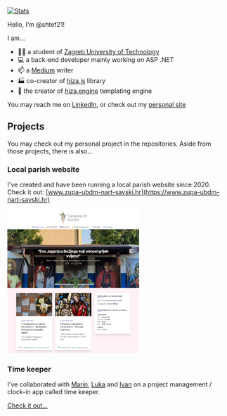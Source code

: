 [![Stats](https://github-readme-stats.vercel.app/api?username=shtef21)](https://github.com/anuraghazra/github-readme-stats)

Hello, I’m @shtef21!

I am...
- 👨‍🎓 a student of [Zagreb University of Technology](https://www.tvz.hr/)
- 💻 a back-end developer mainly working on ASP .NET
- 📫 a [Medium](https://medium.com/@shtef21) writer
- 🏭 co-creator of [hiza.js](https://github.com/nevenpalcec/hiza_js) library
- 🛵 the creator of [hiza.engine](https://app.my-rents.com/web/hiza-tutorial.html) templating engine

You may reach me on [LinkedIn](https://www.linkedin.com/in/stjepan-salopek-5a68a8256/),
or check out my [personal site](https://ssalopek.me/)

## Projects

You may check out my personal project in the repositories. Aside from those projects, there is also...



### Local parish website

I've created and have been running a local parish website since 2020. Check it out: [www.zupa-ubdm-nart-savski.hr](https://www.zupa-ubdm-nart-savski.hr)

<img alt="Web preview" src="assets/parish-web.png" style="width: 300px;">

### Time keeper

I've collaborated with
[Marin](https://github.com/marinjurisich),
[Luka](https://github.com/LukaSpoljar) and
[Ivan](https://github.com/marinjurisich)
on a project management / clock-in app called time keeper.

[Check it out...](https://github.com/marinjurisich/timekeeper)

<!-- - 💞️ I’m looking to collaborate on ... -->

<!---
shtef21/shtef21 is a ✨ special ✨ repository because its `README.md` (this file) appears on your GitHub profile.
You can click the Preview link to take a look at your changes.
--->
